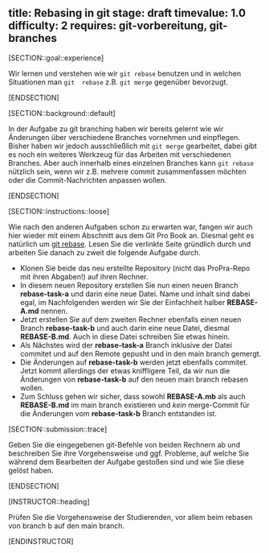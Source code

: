 title: Rebasing in git
stage: draft
timevalue: 1.0
difficulty: 2
requires: git-vorbereitung, git-branches
---

[SECTION::goal::experience]

Wir lernen und verstehen wie wir `git rebase` benutzen und in welchen Situationen man `git 
rebase` z.B. `git merge` gegenüber bevorzugt. 

[ENDSECTION]

[SECTION::background::default]

In der Aufgabe zu git branching haben wir bereits gelernt wie wir Änderungen über verschiedene 
Branches vornehmen und einpflegen. Bisher haben wir jedoch ausschließlich mit `git merge` 
gearbeitet, dabei gibt es noch ein weiteres Werkzeug für das Arbeiten mit verschiedenen Branches.
Aber auch innerhalb eines einzelnen Branches kann `git rebase` nützlich sein, wenn wir z.B. 
mehrere commit zusammenfassen möchten oder die Commit-Nachrichten anpassen wollen. 

[ENDSECTION]

[SECTION::instructions::loose]

Wie nach den anderen Aufgaben schon zu erwarten war, fangen wir auch hier wieder mit einem 
Abschnitt aus dem Git Pro Book an. Diesmal geht es natürlich um [git rebase](https://git-scm.com/book/en/v2/Git-Branching-Rebasing). 
Lesen Sie die verlinkte Seite gründlich durch und arbeiten Sie danach zu zweit die folgende 
Aufgabe durch.

- Klonen Sie beide das neu erstellte Repository (nicht das ProPra-Repo mit ihren Abgaben!) auf 
ihren Rechner.
- In diesem neuen Repository erstellen Sie nun einen neuen Branch **rebase-task-a** und darin eine 
neue Datei. Name und inhalt sind dabei egal, im Nachfolgenden werden wir Sie der Einfachheit 
halber **REBASE-A.md** nennen.
- Jetzt erstellen Sie auf dem zweiten Rechner ebenfalls einen neuen Branch **rebase-task-b** und 
auch darin eine neue Datei, diesmal **REBASE-B.md**. Auch in diese Datei schreiben Sie etwas hinein.
- Als Nächstes wird der **rebase-task-a** Branch inklusive der Datei commitet und auf den Remote 
  gepusht und in den main branch gemergt.
- Die Änderungen auf **rebase-task-b** werden jetzt ebenfalls commitet. Jetzt kommt allerdings 
  der etwas kniffligere Teil, da wir nun die Änderungen von **rebase-task-b** auf den neuen main 
  branch rebasen wollen.
- Zum Schluss gehen wir sicher, dass sowohl **REBASE-A.mb** als auch **REBASE-B.md** im main 
  branch existieren und *kein* merge-Commit für die Änderungen vom **rebase-task-b** Branch 
  entstanden ist.

[SECTION::submission::trace]

Geben Sie die eingegebenen git-Befehle von beiden Rechnern ab und beschreiben Sie ihre 
Vorgehensweise und ggf. Probleme, auf welche Sie während dem Bearbeiten der Aufgabe gestoßen sind 
und wie Sie diese gelöst haben.  

[ENDSECTION]

[INSTRUCTOR::heading]

Prüfen Sie die Vorgehensweise der Studierenden, vor allem beim rebasen von branch b auf den main 
branch.

[ENDINSTRUCTOR]
